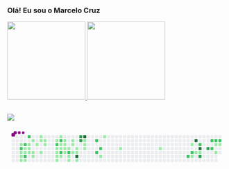 ###  Olá! Eu sou o Marcelo Cruz
<a href="https://github.com/mrcl-crz
">
  <img height="180em" src="https://github-readme-stats-eight-theta.vercel.app/api?username=mrcl-crz&show_icons=true&theme=dracula&include_all_commits=true&count_private=true"/>
  <img height="180em" src="https://github-readme-stats-eight-theta.vercel.app/api/top-langs/?username=mrcl-crz&layout=compact&langs_count=8&theme=dracula"/>
  
  ##
  
 <div>
  
  <a href="https://www.linkedin.com/in/marcelocrz/" target="_blank"><img src="https://img.shields.io/badge/-LinkedIn-%230077B5?style=for-the-badge&logo=linkedin&logoColor=white" target="_blank"></a>
  
</div>


<svg viewBox="-16 -32 880 192" width="880" height="192" xmlns="http://www.w3.org/2000/svg"><desc>Generated with https://github.com/Platane/snk</desc><style>@keyframes c0{1.16%{fill:var(--c1)}1.18%,to{fill:var(--ce)}}@keyframes c1{51.51%{fill:var(--c2)}51.53%,to{fill:var(--ce)}}@keyframes c2{2.1%{fill:var(--c1)}2.12%,to{fill:var(--ce)}}@keyframes c3{7.95%{fill:var(--c1)}7.97%,to{fill:var(--ce)}}@keyframes c4{8.19%{fill:var(--c1)}8.21%,to{fill:var(--ce)}}@keyframes c5{51.04%{fill:var(--c2)}51.06%,to{fill:var(--ce)}}@keyframes c6{7.25%{fill:var(--c1)}7.27%,to{fill:var(--ce)}}@keyframes c7{2.33%{fill:var(--c1)}2.35%,to{fill:var(--ce)}}@keyframes c8{52.21%{fill:var(--c2)}52.23%,to{fill:var(--ce)}}@keyframes c9{8.42%{fill:var(--c1)}8.44%,to{fill:var(--ce)}}@keyframes ca{53.62%{fill:var(--c2)}53.64%,to{fill:var(--ce)}}@keyframes cb{6.78%{fill:var(--c1)}6.8%,to{fill:var(--ce)}}@keyframes cc{7.02%{fill:var(--c1)}7.04%,to{fill:var(--ce)}}@keyframes cd{2.57%{fill:var(--c1)}2.59%,to{fill:var(--ce)}}@keyframes ce{5.84%{fill:var(--c1)}5.86%,to{fill:var(--ce)}}@keyframes cf{2.8%{fill:var(--c1)}2.82%,to{fill:var(--ce)}}@keyframes cg{3.03%{fill:var(--c1)}3.05%,to{fill:var(--ce)}}@keyframes ch{6.31%{fill:var(--c1)}6.33%,to{fill:var(--ce)}}@keyframes ci{5.14%{fill:var(--c1)}5.16%,to{fill:var(--ce)}}@keyframes cj{4.91%{fill:var(--c1)}4.93%,to{fill:var(--ce)}}@keyframes ck{3.74%{fill:var(--c1)}3.76%,to{fill:var(--ce)}}@keyframes cl{4.67%{fill:var(--c1)}4.69%,to{fill:var(--ce)}}@keyframes cm{4.44%{fill:var(--c1)}4.46%,to{fill:var(--ce)}}@keyframes cn{41.44%{fill:var(--c1)}41.46%,to{fill:var(--ce)}}@keyframes co{42.61%{fill:var(--c2)}42.63%,to{fill:var(--ce)}}@keyframes cp{40.04%{fill:var(--c1)}40.06%,to{fill:var(--ce)}}@keyframes cq{40.27%{fill:var(--c1)}40.29%,to{fill:var(--ce)}}@keyframes cr{10.53%{fill:var(--c1)}10.55%,to{fill:var(--ce)}}@keyframes cs{10.29%{fill:var(--c1)}10.31%,to{fill:var(--ce)}}@keyframes ct{41.91%{fill:var(--c1)}41.93%,to{fill:var(--ce)}}@keyframes cu{42.14%{fill:var(--c2)}42.16%,to{fill:var(--ce)}}@keyframes cv{14.74%{fill:var(--c1)}14.76%,to{fill:var(--ce)}}@keyframes cw{14.98%{fill:var(--c1)}15%,to{fill:var(--ce)}}@keyframes cx{43.32%{fill:var(--c2)}43.34%,to{fill:var(--ce)}}@keyframes cy{10.76%{fill:var(--c1)}10.78%,to{fill:var(--ce)}}@keyframes cz{14.28%{fill:var(--c1)}14.3%,to{fill:var(--ce)}}@keyframes c10{14.51%{fill:var(--c1)}14.53%,to{fill:var(--ce)}}@keyframes c11{15.21%{fill:var(--c1)}15.23%,to{fill:var(--ce)}}@keyframes c12{39.33%{fill:var(--c1)}39.35%,to{fill:var(--ce)}}@keyframes c13{15.45%{fill:var(--c1)}15.47%,to{fill:var(--ce)}}@keyframes c14{43.78%{fill:var(--c2)}43.8%,to{fill:var(--ce)}}@keyframes c15{11.23%{fill:var(--c1)}11.25%,to{fill:var(--ce)}}@keyframes c16{11.47%{fill:var(--c1)}11.49%,to{fill:var(--ce)}}@keyframes c17{13.81%{fill:var(--c1)}13.83%,to{fill:var(--ce)}}@keyframes c18{13.57%{fill:var(--c1)}13.59%,to{fill:var(--ce)}}@keyframes c19{15.92%{fill:var(--c1)}15.94%,to{fill:var(--ce)}}@keyframes c1a{13.1%{fill:var(--c1)}13.12%,to{fill:var(--ce)}}@keyframes c1b{12.87%{fill:var(--c1)}12.89%,to{fill:var(--ce)}}@keyframes c1c{80.08%{fill:var(--c4)}80.1%,to{fill:var(--ce)}}@keyframes c1d{11.93%{fill:var(--c1)}11.95%,to{fill:var(--ce)}}@keyframes c1e{78.21%{fill:var(--c3)}78.23%,to{fill:var(--ce)}}@keyframes c1f{77.98%{fill:var(--c3)}78%,to{fill:var(--ce)}}@keyframes c1g{78.44%{fill:var(--c4)}78.46%,to{fill:var(--ce)}}@keyframes c1h{17.32%{fill:var(--c1)}17.34%,to{fill:var(--ce)}}@keyframes c1i{17.09%{fill:var(--c1)}17.11%,to{fill:var(--ce)}}@keyframes c1j{16.85%{fill:var(--c1)}16.87%,to{fill:var(--ce)}}@keyframes c1k{46.59%{fill:var(--c2)}46.61%,to{fill:var(--ce)}}@keyframes c1l{45.42%{fill:var(--c2)}45.44%,to{fill:var(--ce)}}@keyframes c1m{45.89%{fill:var(--c2)}45.91%,to{fill:var(--ce)}}@keyframes c1n{20.13%{fill:var(--c1)}20.15%,to{fill:var(--ce)}}@keyframes c1o{18.73%{fill:var(--c1)}18.75%,to{fill:var(--ce)}}@keyframes c1p{21.77%{fill:var(--c1)}21.79%,to{fill:var(--ce)}}@keyframes c1q{24.11%{fill:var(--c1)}24.13%,to{fill:var(--ce)}}@keyframes c1r{68.37%{fill:var(--c2)}68.39%,to{fill:var(--ce)}}@keyframes c1s{26.22%{fill:var(--c1)}26.24%,to{fill:var(--ce)}}@keyframes c1t{67.91%{fill:var(--c2)}67.93%,to{fill:var(--ce)}}@keyframes c1u{31.14%{fill:var(--c1)}31.16%,to{fill:var(--ce)}}@keyframes c1v{88.51%{fill:var(--c4)}88.53%,to{fill:var(--ce)}}@keyframes c1w{26.92%{fill:var(--c1)}26.94%,to{fill:var(--ce)}}@keyframes c1x{64.16%{fill:var(--c2)}64.18%,to{fill:var(--ce)}}@keyframes c1y{87.81%{fill:var(--c4)}87.83%,to{fill:var(--ce)}}@keyframes c1z{27.16%{fill:var(--c1)}27.18%,to{fill:var(--ce)}}@keyframes c20{69.08%{fill:var(--c3)}69.1%,to{fill:var(--ce)}}@keyframes c21{70.01%{fill:var(--c3)}70.03%,to{fill:var(--ce)}}@keyframes c22{65.1%{fill:var(--c2)}65.12%,to{fill:var(--ce)}}@keyframes c23{66.5%{fill:var(--c2)}66.52%,to{fill:var(--ce)}}@keyframes c24{65.33%{fill:var(--c2)}65.35%,to{fill:var(--ce)}}@keyframes c25{28.56%{fill:var(--c1)}28.58%,to{fill:var(--ce)}}@keyframes c26{28.09%{fill:var(--c1)}28.11%,to{fill:var(--ce)}}@keyframes c27{65.56%{fill:var(--c2)}65.58%,to{fill:var(--ce)}}@keyframes c28{28.8%{fill:var(--c1)}28.82%,to{fill:var(--ce)}}@keyframes u0{1.16%{transform:scale(0,1)}1.18%,2.1%{transform:scale(.02,1)}2.12%,2.33%{transform:scale(.04,1)}2.35%,2.57%{transform:scale(.05,1)}2.59%,2.8%{transform:scale(.07,1)}2.82%,3.03%{transform:scale(.09,1)}3.05%,3.74%{transform:scale(.11,1)}3.76%,4.44%{transform:scale(.13,1)}4.46%,4.67%{transform:scale(.15,1)}4.69%,4.91%{transform:scale(.16,1)}4.93%,5.14%{transform:scale(.18,1)}5.16%,5.84%{transform:scale(.2,1)}5.86%,6.31%{transform:scale(.22,1)}6.33%,6.78%{transform:scale(.24,1)}6.8%,7.02%{transform:scale(.25,1)}7.04%,7.25%{transform:scale(.27,1)}7.27%,7.95%{transform:scale(.29,1)}7.97%,8.19%{transform:scale(.31,1)}8.21%,8.42%{transform:scale(.33,1)}10.29%,8.44%{transform:scale(.35,1)}10.31%,10.53%{transform:scale(.36,1)}10.55%,10.76%{transform:scale(.38,1)}10.78%,11.23%{transform:scale(.4,1)}11.25%,11.47%{transform:scale(.42,1)}11.49%,11.93%{transform:scale(.44,1)}11.95%,12.87%{transform:scale(.45,1)}12.89%,13.1%{transform:scale(.47,1)}13.12%,13.57%{transform:scale(.49,1)}13.59%,13.81%{transform:scale(.51,1)}13.83%,14.28%{transform:scale(.53,1)}14.3%,14.51%{transform:scale(.55,1)}14.53%,14.74%{transform:scale(.56,1)}14.76%,14.98%{transform:scale(.58,1)}15%,15.21%{transform:scale(.6,1)}15.23%,15.45%{transform:scale(.62,1)}15.47%,15.92%{transform:scale(.64,1)}15.94%,16.85%{transform:scale(.65,1)}16.87%,17.09%{transform:scale(.67,1)}17.11%,17.32%{transform:scale(.69,1)}17.34%,18.73%{transform:scale(.71,1)}18.75%,20.13%{transform:scale(.73,1)}20.15%,21.77%{transform:scale(.75,1)}21.79%,24.11%{transform:scale(.76,1)}24.13%,26.22%{transform:scale(.78,1)}26.24%,26.92%{transform:scale(.8,1)}26.94%,27.16%{transform:scale(.82,1)}27.18%,28.09%{transform:scale(.84,1)}28.11%,28.56%{transform:scale(.85,1)}28.58%,28.8%{transform:scale(.87,1)}28.82%,31.14%{transform:scale(.89,1)}31.16%,39.33%{transform:scale(.91,1)}39.35%,40.04%{transform:scale(.93,1)}40.06%,40.27%{transform:scale(.95,1)}40.29%,41.44%{transform:scale(.96,1)}41.46%,41.91%{transform:scale(.98,1)}41.93%,to{transform:scale(1,1)}}@keyframes u1{42.14%{transform:scale(0,1)}42.16%,42.61%{transform:scale(.06,1)}42.63%,43.32%{transform:scale(.11,1)}43.34%,43.78%{transform:scale(.17,1)}43.8%,45.42%{transform:scale(.22,1)}45.44%,45.89%{transform:scale(.28,1)}45.91%,46.59%{transform:scale(.33,1)}46.61%,51.04%{transform:scale(.39,1)}51.06%,51.51%{transform:scale(.44,1)}51.53%,52.21%{transform:scale(.5,1)}52.23%,53.62%{transform:scale(.56,1)}53.64%,64.16%{transform:scale(.61,1)}64.18%,65.1%{transform:scale(.67,1)}65.12%,65.33%{transform:scale(.72,1)}65.35%,65.56%{transform:scale(.78,1)}65.58%,66.5%{transform:scale(.83,1)}66.52%,67.91%{transform:scale(.89,1)}67.93%,68.37%{transform:scale(.94,1)}68.39%,to{transform:scale(1,1)}}@keyframes u2{69.08%{transform:scale(0,1)}69.1%,70.01%{transform:scale(.25,1)}70.03%,77.98%{transform:scale(.5,1)}78%,78.21%{transform:scale(.75,1)}78.23%,to{transform:scale(1,1)}}@keyframes u3{78.44%{transform:scale(0,1)}78.46%,80.08%{transform:scale(.25,1)}80.1%,87.81%{transform:scale(.5,1)}87.83%,88.51%{transform:scale(.75,1)}88.53%,to{transform:scale(1,1)}}@keyframes s0{0%,99.77%{transform:translate(0,-16px)}.23%{transform:translate(0,0)}.7%{transform:translate(32px,0)}1.17%,51.29%{transform:translate(32px,32px)}1.41%{transform:translate(16px,32px)}1.87%{transform:translate(16px,64px)}2.81%{transform:translate(80px,64px)}3.04%{transform:translate(80px,80px)}3.51%{transform:translate(112px,80px)}3.75%{transform:translate(112px,64px)}3.98%{transform:translate(128px,64px)}4.68%{transform:translate(128px,16px)}4.92%{transform:translate(112px,16px)}5.15%{transform:translate(112px,0)}5.62%,98.36%{transform:translate(80px,0)}5.85%,98.13%{transform:translate(80px,16px)}6.09%{transform:translate(96px,16px)}6.32%{transform:translate(96px,32px)}6.79%{transform:translate(64px,32px)}7.03%{transform:translate(64px,48px)}51.76%,7.26%{transform:translate(48px,48px)}7.49%{transform:translate(48px,64px)}7.73%{transform:translate(32px,64px)}8.2%{transform:translate(32px,96px)}10.3%{transform:translate(176px,96px)}10.54%{transform:translate(176px,80px)}11.24%{transform:translate(224px,80px)}11.48%{transform:translate(224px,96px)}12.18%{transform:translate(272px,96px)}12.65%{transform:translate(272px,64px)}12.88%{transform:translate(256px,64px)}13.11%{transform:translate(256px,48px)}13.35%,15.69%{transform:translate(240px,48px)}13.82%{transform:translate(240px,16px)}14.29%{transform:translate(208px,16px)}14.52%{transform:translate(208px,32px)}14.75%,42.86%{transform:translate(192px,32px)}14.99%{transform:translate(192px,48px)}15.93%{transform:translate(240px,64px)}16.63%{transform:translate(288px,64px)}17.33%,47.31%,78.69%{transform:translate(288px,16px)}17.8%{transform:translate(320px,16px)}18.03%{transform:translate(320px,0)}18.74%{transform:translate(368px,0)}19.67%{transform:translate(368px,64px)}19.91%,45.67%{transform:translate(352px,64px)}20.14%{transform:translate(352px,80px)}21.31%{transform:translate(432px,80px)}21.78%{transform:translate(432px,48px)}26%{transform:translate(720px,48px)}26.23%,71.19%{transform:translate(720px,32px)}26.46%{transform:translate(736px,32px)}26.93%,30.68%{transform:translate(736px,64px)}28.1%,29.51%{transform:translate(816px,64px)}28.57%{transform:translate(816px,32px)}28.81%,65.81%{transform:translate(832px,32px)}29.04%{transform:translate(832px,48px)}29.27%{transform:translate(816px,48px)}30.91%{transform:translate(736px,80px)}31.15%{transform:translate(720px,80px)}31.38%{transform:translate(720px,96px)}38.41%{transform:translate(240px,96px)}38.64%{transform:translate(240px,80px)}39.11%{transform:translate(208px,80px)}39.58%{transform:translate(208px,48px)}40.05%{transform:translate(176px,48px)}40.28%{transform:translate(176px,64px)}40.52%{transform:translate(160px,64px)}41.22%{transform:translate(160px,16px)}41.45%,42.39%{transform:translate(176px,16px)}41.69%{transform:translate(176px,0)}41.92%{transform:translate(192px,0)}42.15%{transform:translate(192px,16px)}42.62%{transform:translate(176px,32px)}43.33%{transform:translate(192px,64px)}46.37%{transform:translate(352px,16px)}47.54%{transform:translate(288px,32px)}51.52%{transform:translate(32px,48px)}52.22%{transform:translate(48px,80px)}52.46%{transform:translate(64px,80px)}53.63%{transform:translate(64px,0)}56.44%{transform:translate(256px,0)}56.91%{transform:translate(256px,32px)}64.87%,66.28%{transform:translate(800px,32px)}65.11%{transform:translate(800px,16px)}65.57%{transform:translate(832px,16px)}66.74%{transform:translate(800px,64px)}68.15%{transform:translate(704px,64px)}68.38%{transform:translate(704px,80px)}69.56%{transform:translate(784px,80px)}70.26%{transform:translate(784px,32px)}71.43%{transform:translate(720px,16px)}77.99%{transform:translate(272px,16px)}78.22%{transform:translate(272px,0)}78.45%{transform:translate(288px,0)}79.16%{transform:translate(256px,16px)}80.09%{transform:translate(256px,80px)}87.35%{transform:translate(752px,80px)}88.29%{transform:translate(752px,16px)}98.83%{transform:translate(48px,0)}99.06%{transform:translate(48px,-16px)}}@keyframes s1{0%,99.77%{transform:translate(16px,-16px)}.23%{transform:translate(0,-16px)}.47%{transform:translate(0,0)}.94%{transform:translate(32px,0)}1.41%,51.52%{transform:translate(32px,32px)}1.64%{transform:translate(16px,32px)}2.11%{transform:translate(16px,64px)}3.04%{transform:translate(80px,64px)}3.28%{transform:translate(80px,80px)}3.75%{transform:translate(112px,80px)}3.98%{transform:translate(112px,64px)}4.22%{transform:translate(128px,64px)}4.92%{transform:translate(128px,16px)}5.15%{transform:translate(112px,16px)}5.39%{transform:translate(112px,0)}5.85%,98.59%{transform:translate(80px,0)}6.09%,98.36%{transform:translate(80px,16px)}6.32%{transform:translate(96px,16px)}6.56%{transform:translate(96px,32px)}7.03%{transform:translate(64px,32px)}7.26%{transform:translate(64px,48px)}51.99%,7.49%{transform:translate(48px,48px)}7.73%{transform:translate(48px,64px)}7.96%{transform:translate(32px,64px)}8.43%{transform:translate(32px,96px)}10.54%{transform:translate(176px,96px)}10.77%{transform:translate(176px,80px)}11.48%{transform:translate(224px,80px)}11.71%{transform:translate(224px,96px)}12.41%{transform:translate(272px,96px)}12.88%{transform:translate(272px,64px)}13.11%{transform:translate(256px,64px)}13.35%{transform:translate(256px,48px)}13.58%,15.93%{transform:translate(240px,48px)}14.05%{transform:translate(240px,16px)}14.52%{transform:translate(208px,16px)}14.75%{transform:translate(208px,32px)}14.99%,43.09%{transform:translate(192px,32px)}15.22%{transform:translate(192px,48px)}16.16%{transform:translate(240px,64px)}16.86%{transform:translate(288px,64px)}17.56%,47.54%,78.92%{transform:translate(288px,16px)}18.03%{transform:translate(320px,16px)}18.27%{transform:translate(320px,0)}18.97%{transform:translate(368px,0)}19.91%{transform:translate(368px,64px)}20.14%,45.9%{transform:translate(352px,64px)}20.37%{transform:translate(352px,80px)}21.55%{transform:translate(432px,80px)}22.01%{transform:translate(432px,48px)}26.23%{transform:translate(720px,48px)}26.46%,71.43%{transform:translate(720px,32px)}26.7%{transform:translate(736px,32px)}27.17%,30.91%{transform:translate(736px,64px)}28.34%,29.74%{transform:translate(816px,64px)}28.81%{transform:translate(816px,32px)}29.04%,66.04%{transform:translate(832px,32px)}29.27%{transform:translate(832px,48px)}29.51%{transform:translate(816px,48px)}31.15%{transform:translate(736px,80px)}31.38%{transform:translate(720px,80px)}31.62%{transform:translate(720px,96px)}38.64%{transform:translate(240px,96px)}38.88%{transform:translate(240px,80px)}39.34%{transform:translate(208px,80px)}39.81%{transform:translate(208px,48px)}40.28%{transform:translate(176px,48px)}40.52%{transform:translate(176px,64px)}40.75%{transform:translate(160px,64px)}41.45%{transform:translate(160px,16px)}41.69%,42.62%{transform:translate(176px,16px)}41.92%{transform:translate(176px,0)}42.15%{transform:translate(192px,0)}42.39%{transform:translate(192px,16px)}42.86%{transform:translate(176px,32px)}43.56%{transform:translate(192px,64px)}46.6%{transform:translate(352px,16px)}47.78%{transform:translate(288px,32px)}51.76%{transform:translate(32px,48px)}52.46%{transform:translate(48px,80px)}52.69%{transform:translate(64px,80px)}53.86%{transform:translate(64px,0)}56.67%{transform:translate(256px,0)}57.14%{transform:translate(256px,32px)}65.11%,66.51%{transform:translate(800px,32px)}65.34%{transform:translate(800px,16px)}65.81%{transform:translate(832px,16px)}66.98%{transform:translate(800px,64px)}68.38%{transform:translate(704px,64px)}68.62%{transform:translate(704px,80px)}69.79%{transform:translate(784px,80px)}70.49%{transform:translate(784px,32px)}71.66%{transform:translate(720px,16px)}78.22%{transform:translate(272px,16px)}78.45%{transform:translate(272px,0)}78.69%{transform:translate(288px,0)}79.39%{transform:translate(256px,16px)}80.33%{transform:translate(256px,80px)}87.59%{transform:translate(752px,80px)}88.52%{transform:translate(752px,16px)}99.06%{transform:translate(48px,0)}99.3%{transform:translate(48px,-16px)}}@keyframes s2{0%,99.77%{transform:translate(32px,-16px)}.47%{transform:translate(0,-16px)}.7%{transform:translate(0,0)}1.17%{transform:translate(32px,0)}1.64%,51.76%{transform:translate(32px,32px)}1.87%{transform:translate(16px,32px)}2.34%{transform:translate(16px,64px)}3.28%{transform:translate(80px,64px)}3.51%{transform:translate(80px,80px)}3.98%{transform:translate(112px,80px)}4.22%{transform:translate(112px,64px)}4.45%{transform:translate(128px,64px)}5.15%{transform:translate(128px,16px)}5.39%{transform:translate(112px,16px)}5.62%{transform:translate(112px,0)}6.09%,98.83%{transform:translate(80px,0)}6.32%,98.59%{transform:translate(80px,16px)}6.56%{transform:translate(96px,16px)}6.79%{transform:translate(96px,32px)}7.26%{transform:translate(64px,32px)}7.49%{transform:translate(64px,48px)}52.22%,7.73%{transform:translate(48px,48px)}7.96%{transform:translate(48px,64px)}8.2%{transform:translate(32px,64px)}8.67%{transform:translate(32px,96px)}10.77%{transform:translate(176px,96px)}11.01%{transform:translate(176px,80px)}11.71%{transform:translate(224px,80px)}11.94%{transform:translate(224px,96px)}12.65%{transform:translate(272px,96px)}13.11%{transform:translate(272px,64px)}13.35%{transform:translate(256px,64px)}13.58%{transform:translate(256px,48px)}13.82%,16.16%{transform:translate(240px,48px)}14.29%{transform:translate(240px,16px)}14.75%{transform:translate(208px,16px)}14.99%{transform:translate(208px,32px)}15.22%,43.33%{transform:translate(192px,32px)}15.46%{transform:translate(192px,48px)}16.39%{transform:translate(240px,64px)}17.1%{transform:translate(288px,64px)}17.8%,47.78%,79.16%{transform:translate(288px,16px)}18.27%{transform:translate(320px,16px)}18.5%{transform:translate(320px,0)}19.2%{transform:translate(368px,0)}20.14%{transform:translate(368px,64px)}20.37%,46.14%{transform:translate(352px,64px)}20.61%{transform:translate(352px,80px)}21.78%{transform:translate(432px,80px)}22.25%{transform:translate(432px,48px)}26.46%{transform:translate(720px,48px)}26.7%,71.66%{transform:translate(720px,32px)}26.93%{transform:translate(736px,32px)}27.4%,31.15%{transform:translate(736px,64px)}28.57%,29.98%{transform:translate(816px,64px)}29.04%{transform:translate(816px,32px)}29.27%,66.28%{transform:translate(832px,32px)}29.51%{transform:translate(832px,48px)}29.74%{transform:translate(816px,48px)}31.38%{transform:translate(736px,80px)}31.62%{transform:translate(720px,80px)}31.85%{transform:translate(720px,96px)}38.88%{transform:translate(240px,96px)}39.11%{transform:translate(240px,80px)}39.58%{transform:translate(208px,80px)}40.05%{transform:translate(208px,48px)}40.52%{transform:translate(176px,48px)}40.75%{transform:translate(176px,64px)}40.98%{transform:translate(160px,64px)}41.69%{transform:translate(160px,16px)}41.92%,42.86%{transform:translate(176px,16px)}42.15%{transform:translate(176px,0)}42.39%{transform:translate(192px,0)}42.62%{transform:translate(192px,16px)}43.09%{transform:translate(176px,32px)}43.79%{transform:translate(192px,64px)}46.84%{transform:translate(352px,16px)}48.01%{transform:translate(288px,32px)}51.99%{transform:translate(32px,48px)}52.69%{transform:translate(48px,80px)}52.93%{transform:translate(64px,80px)}54.1%{transform:translate(64px,0)}56.91%{transform:translate(256px,0)}57.38%{transform:translate(256px,32px)}65.34%,66.74%{transform:translate(800px,32px)}65.57%{transform:translate(800px,16px)}66.04%{transform:translate(832px,16px)}67.21%{transform:translate(800px,64px)}68.62%{transform:translate(704px,64px)}68.85%{transform:translate(704px,80px)}70.02%{transform:translate(784px,80px)}70.73%{transform:translate(784px,32px)}71.9%{transform:translate(720px,16px)}78.45%{transform:translate(272px,16px)}78.69%{transform:translate(272px,0)}78.92%{transform:translate(288px,0)}79.63%{transform:translate(256px,16px)}80.56%{transform:translate(256px,80px)}87.82%{transform:translate(752px,80px)}88.76%{transform:translate(752px,16px)}99.3%{transform:translate(48px,0)}99.53%{transform:translate(48px,-16px)}}@keyframes s3{0%,99.77%{transform:translate(48px,-16px)}.7%{transform:translate(0,-16px)}.94%{transform:translate(0,0)}1.41%{transform:translate(32px,0)}1.87%,51.99%{transform:translate(32px,32px)}2.11%{transform:translate(16px,32px)}2.58%{transform:translate(16px,64px)}3.51%{transform:translate(80px,64px)}3.75%{transform:translate(80px,80px)}4.22%{transform:translate(112px,80px)}4.45%{transform:translate(112px,64px)}4.68%{transform:translate(128px,64px)}5.39%{transform:translate(128px,16px)}5.62%{transform:translate(112px,16px)}5.85%{transform:translate(112px,0)}6.32%,99.06%{transform:translate(80px,0)}6.56%,98.83%{transform:translate(80px,16px)}6.79%{transform:translate(96px,16px)}7.03%{transform:translate(96px,32px)}7.49%{transform:translate(64px,32px)}7.73%{transform:translate(64px,48px)}52.46%,7.96%{transform:translate(48px,48px)}8.2%{transform:translate(48px,64px)}8.43%{transform:translate(32px,64px)}8.9%{transform:translate(32px,96px)}11.01%{transform:translate(176px,96px)}11.24%{transform:translate(176px,80px)}11.94%{transform:translate(224px,80px)}12.18%{transform:translate(224px,96px)}12.88%{transform:translate(272px,96px)}13.35%{transform:translate(272px,64px)}13.58%{transform:translate(256px,64px)}13.82%{transform:translate(256px,48px)}14.05%,16.39%{transform:translate(240px,48px)}14.52%{transform:translate(240px,16px)}14.99%{transform:translate(208px,16px)}15.22%{transform:translate(208px,32px)}15.46%,43.56%{transform:translate(192px,32px)}15.69%{transform:translate(192px,48px)}16.63%{transform:translate(240px,64px)}17.33%{transform:translate(288px,64px)}18.03%,48.01%,79.39%{transform:translate(288px,16px)}18.5%{transform:translate(320px,16px)}18.74%{transform:translate(320px,0)}19.44%{transform:translate(368px,0)}20.37%{transform:translate(368px,64px)}20.61%,46.37%{transform:translate(352px,64px)}20.84%{transform:translate(352px,80px)}22.01%{transform:translate(432px,80px)}22.48%{transform:translate(432px,48px)}26.7%{transform:translate(720px,48px)}26.93%,71.9%{transform:translate(720px,32px)}27.17%{transform:translate(736px,32px)}27.63%,31.38%{transform:translate(736px,64px)}28.81%,30.21%{transform:translate(816px,64px)}29.27%{transform:translate(816px,32px)}29.51%,66.51%{transform:translate(832px,32px)}29.74%{transform:translate(832px,48px)}29.98%{transform:translate(816px,48px)}31.62%{transform:translate(736px,80px)}31.85%{transform:translate(720px,80px)}32.08%{transform:translate(720px,96px)}39.11%{transform:translate(240px,96px)}39.34%{transform:translate(240px,80px)}39.81%{transform:translate(208px,80px)}40.28%{transform:translate(208px,48px)}40.75%{transform:translate(176px,48px)}40.98%{transform:translate(176px,64px)}41.22%{transform:translate(160px,64px)}41.92%{transform:translate(160px,16px)}42.15%,43.09%{transform:translate(176px,16px)}42.39%{transform:translate(176px,0)}42.62%{transform:translate(192px,0)}42.86%{transform:translate(192px,16px)}43.33%{transform:translate(176px,32px)}44.03%{transform:translate(192px,64px)}47.07%{transform:translate(352px,16px)}48.24%{transform:translate(288px,32px)}52.22%{transform:translate(32px,48px)}52.93%{transform:translate(48px,80px)}53.16%{transform:translate(64px,80px)}54.33%{transform:translate(64px,0)}57.14%{transform:translate(256px,0)}57.61%{transform:translate(256px,32px)}65.57%,66.98%{transform:translate(800px,32px)}65.81%{transform:translate(800px,16px)}66.28%{transform:translate(832px,16px)}67.45%{transform:translate(800px,64px)}68.85%{transform:translate(704px,64px)}69.09%{transform:translate(704px,80px)}70.26%{transform:translate(784px,80px)}70.96%{transform:translate(784px,32px)}72.13%{transform:translate(720px,16px)}78.69%{transform:translate(272px,16px)}78.92%{transform:translate(272px,0)}79.16%{transform:translate(288px,0)}79.86%{transform:translate(256px,16px)}80.8%{transform:translate(256px,80px)}88.06%{transform:translate(752px,80px)}88.99%{transform:translate(752px,16px)}99.53%{transform:translate(48px,0)}}:root{--cb:#1b1f230a;--cs:purple;--ce:#ebedf0;--c0:#ebedf0;--c1:#9be9a8;--c2:#40c463;--c3:#30a14e;--c4:#216e39}@media (prefers-color-scheme:dark){:root{--cb:#1b1f230a;--cs:purple;--ce:#161b22;--c1:#01311f;--c2:#034525;--c3:#0f6d31;--c4:#00c647}}.c{shape-rendering:geometricPrecision;fill:var(--ce);stroke-width:1px;stroke:var(--cb);animation:none 42700ms linear infinite}.c.c0{fill:var(--c1);animation-name:c0}.c.c1{fill:var(--c2);animation-name:c1}.c.c2,.c.c3,.c.c4{fill:var(--c1);animation-name:c2}.c.c3,.c.c4{animation-name:c3}.c.c4{animation-name:c4}.c.c5{fill:var(--c2);animation-name:c5}.c.c6,.c.c7{fill:var(--c1);animation-name:c6}.c.c7{animation-name:c7}.c.c8{fill:var(--c2);animation-name:c8}.c.c9{fill:var(--c1);animation-name:c9}.c.ca{fill:var(--c2);animation-name:ca}.c.cb{fill:var(--c1);animation-name:cb}.c.cc,.c.cd,.c.ce{fill:var(--c1);animation-name:cc}.c.cd,.c.ce{animation-name:cd}.c.ce{animation-name:ce}.c.cf,.c.cg,.c.ch{fill:var(--c1);animation-name:cf}.c.cg,.c.ch{animation-name:cg}.c.ch{animation-name:ch}.c.ci,.c.cj,.c.ck{fill:var(--c1);animation-name:ci}.c.cj,.c.ck{animation-name:cj}.c.ck{animation-name:ck}.c.cl,.c.cm,.c.cn{fill:var(--c1);animation-name:cl}.c.cm,.c.cn{animation-name:cm}.c.cn{animation-name:cn}.c.co{fill:var(--c2);animation-name:co}.c.cp,.c.cq{fill:var(--c1);animation-name:cp}.c.cq{animation-name:cq}.c.cr,.c.cs,.c.ct{fill:var(--c1);animation-name:cr}.c.cs,.c.ct{animation-name:cs}.c.ct{animation-name:ct}.c.cu{fill:var(--c2);animation-name:cu}.c.cv,.c.cw{fill:var(--c1);animation-name:cv}.c.cw{animation-name:cw}.c.cx{fill:var(--c2);animation-name:cx}.c.c10,.c.cy,.c.cz{fill:var(--c1);animation-name:cy}.c.c10,.c.cz{animation-name:cz}.c.c10{animation-name:c10}.c.c11,.c.c12,.c.c13{fill:var(--c1);animation-name:c11}.c.c12,.c.c13{animation-name:c12}.c.c13{animation-name:c13}.c.c14{fill:var(--c2);animation-name:c14}.c.c15{fill:var(--c1);animation-name:c15}.c.c16,.c.c17,.c.c18{fill:var(--c1);animation-name:c16}.c.c17,.c.c18{animation-name:c17}.c.c18{animation-name:c18}.c.c19,.c.c1a,.c.c1b{fill:var(--c1);animation-name:c19}.c.c1a,.c.c1b{animation-name:c1a}.c.c1b{animation-name:c1b}.c.c1c{fill:var(--c4);animation-name:c1c}.c.c1d{fill:var(--c1);animation-name:c1d}.c.c1e,.c.c1f{fill:var(--c3);animation-name:c1e}.c.c1f{animation-name:c1f}.c.c1g{fill:var(--c4);animation-name:c1g}.c.c1h,.c.c1i,.c.c1j{fill:var(--c1);animation-name:c1h}.c.c1i,.c.c1j{animation-name:c1i}.c.c1j{animation-name:c1j}.c.c1k,.c.c1l,.c.c1m{fill:var(--c2);animation-name:c1k}.c.c1l,.c.c1m{animation-name:c1l}.c.c1m{animation-name:c1m}.c.c1n{fill:var(--c1);animation-name:c1n}.c.c1o,.c.c1p,.c.c1q{fill:var(--c1);animation-name:c1o}.c.c1p,.c.c1q{animation-name:c1p}.c.c1q{animation-name:c1q}.c.c1r{fill:var(--c2);animation-name:c1r}.c.c1s{fill:var(--c1);animation-name:c1s}.c.c1t{fill:var(--c2);animation-name:c1t}.c.c1u{fill:var(--c1);animation-name:c1u}.c.c1v{fill:var(--c4);animation-name:c1v}.c.c1w{fill:var(--c1);animation-name:c1w}.c.c1x{fill:var(--c2);animation-name:c1x}.c.c1y{fill:var(--c4);animation-name:c1y}.c.c1z{fill:var(--c1);animation-name:c1z}.c.c20,.c.c21{fill:var(--c3);animation-name:c20}.c.c21{animation-name:c21}.c.c22,.c.c23,.c.c24{fill:var(--c2);animation-name:c22}.c.c23,.c.c24{animation-name:c23}.c.c24{animation-name:c24}.c.c25,.c.c26{fill:var(--c1);animation-name:c25}.c.c26{animation-name:c26}.c.c27{fill:var(--c2);animation-name:c27}.c.c28{fill:var(--c1);animation-name:c28}.s,.u{animation:none linear 42700ms infinite}.u,.u.u0{transform-origin:0 0}.u{transform:scale(0,1)}.u.u0{fill:var(--c1);animation-name:u0}.u.u1{fill:var(--c2);animation-name:u1;transform-origin:575.8px 0}.u.u2{fill:var(--c3);animation-name:u2;transform-origin:764.2px 0}.u.u3{fill:var(--c4);animation-name:u3;transform-origin:806.1px 0}.s{shape-rendering:geometricPrecision;fill:var(--cs)}.s.s0{transform:translate(0,-16px);animation-name:s0}.s.s1{transform:translate(16px,-16px);animation-name:s1}.s.s2{transform:translate(32px,-16px);animation-name:s2}.s.s3{transform:translate(48px,-16px);animation-name:s3}</style><rect class="c" x="2" y="2" rx="2" ry="2" width="12" height="12"/><rect class="c" x="2" y="18" rx="2" ry="2" width="12" height="12"/><rect class="c" x="2" y="34" rx="2" ry="2" width="12" height="12"/><rect class="c" x="2" y="50" rx="2" ry="2" width="12" height="12"/><rect class="c" x="2" y="66" rx="2" ry="2" width="12" height="12"/><rect class="c" x="2" y="82" rx="2" ry="2" width="12" height="12"/><rect class="c" x="2" y="98" rx="2" ry="2" width="12" height="12"/><rect class="c" x="18" y="2" rx="2" ry="2" width="12" height="12"/><rect class="c" x="18" y="18" rx="2" ry="2" width="12" height="12"/><rect class="c" x="18" y="34" rx="2" ry="2" width="12" height="12"/><rect class="c" x="18" y="50" rx="2" ry="2" width="12" height="12"/><rect class="c" x="18" y="66" rx="2" ry="2" width="12" height="12"/><rect class="c" x="18" y="82" rx="2" ry="2" width="12" height="12"/><rect class="c" x="18" y="98" rx="2" ry="2" width="12" height="12"/><rect class="c" x="34" y="2" rx="2" ry="2" width="12" height="12"/><rect class="c" x="34" y="18" rx="2" ry="2" width="12" height="12"/><rect class="c c0" x="34" y="34" rx="2" ry="2" width="12" height="12"/><rect class="c c1" x="34" y="50" rx="2" ry="2" width="12" height="12"/><rect class="c c2" x="34" y="66" rx="2" ry="2" width="12" height="12"/><rect class="c c3" x="34" y="82" rx="2" ry="2" width="12" height="12"/><rect class="c c4" x="34" y="98" rx="2" ry="2" width="12" height="12"/><rect class="c" x="50" y="2" rx="2" ry="2" width="12" height="12"/><rect class="c" x="50" y="18" rx="2" ry="2" width="12" height="12"/><rect class="c c5" x="50" y="34" rx="2" ry="2" width="12" height="12"/><rect class="c c6" x="50" y="50" rx="2" ry="2" width="12" height="12"/><rect class="c c7" x="50" y="66" rx="2" ry="2" width="12" height="12"/><rect class="c c8" x="50" y="82" rx="2" ry="2" width="12" height="12"/><rect class="c c9" x="50" y="98" rx="2" ry="2" width="12" height="12"/><rect class="c ca" x="66" y="2" rx="2" ry="2" width="12" height="12"/><rect class="c" x="66" y="18" rx="2" ry="2" width="12" height="12"/><rect class="c cb" x="66" y="34" rx="2" ry="2" width="12" height="12"/><rect class="c cc" x="66" y="50" rx="2" ry="2" width="12" height="12"/><rect class="c cd" x="66" y="66" rx="2" ry="2" width="12" height="12"/><rect class="c" x="66" y="82" rx="2" ry="2" width="12" height="12"/><rect class="c" x="66" y="98" rx="2" ry="2" width="12" height="12"/><rect class="c" x="82" y="2" rx="2" ry="2" width="12" height="12"/><rect class="c ce" x="82" y="18" rx="2" ry="2" width="12" height="12"/><rect class="c" x="82" y="34" rx="2" ry="2" width="12" height="12"/><rect class="c" x="82" y="50" rx="2" ry="2" width="12" height="12"/><rect class="c cf" x="82" y="66" rx="2" ry="2" width="12" height="12"/><rect class="c cg" x="82" y="82" rx="2" ry="2" width="12" height="12"/><rect class="c" x="82" y="98" rx="2" ry="2" width="12" height="12"/><rect class="c" x="98" y="2" rx="2" ry="2" width="12" height="12"/><rect class="c" x="98" y="18" rx="2" ry="2" width="12" height="12"/><rect class="c ch" x="98" y="34" rx="2" ry="2" width="12" height="12"/><rect class="c" x="98" y="50" rx="2" ry="2" width="12" height="12"/><rect class="c" x="98" y="66" rx="2" ry="2" width="12" height="12"/><rect class="c" x="98" y="82" rx="2" ry="2" width="12" height="12"/><rect class="c" x="98" y="98" rx="2" ry="2" width="12" height="12"/><rect class="c ci" x="114" y="2" rx="2" ry="2" width="12" height="12"/><rect class="c cj" x="114" y="18" rx="2" ry="2" width="12" height="12"/><rect class="c" x="114" y="34" rx="2" ry="2" width="12" height="12"/><rect class="c" x="114" y="50" rx="2" ry="2" width="12" height="12"/><rect class="c ck" x="114" y="66" rx="2" ry="2" width="12" height="12"/><rect class="c" x="114" y="82" rx="2" ry="2" width="12" height="12"/><rect class="c" x="114" y="98" rx="2" ry="2" width="12" height="12"/><rect class="c" x="130" y="2" rx="2" ry="2" width="12" height="12"/><rect class="c cl" x="130" y="18" rx="2" ry="2" width="12" height="12"/><rect class="c cm" x="130" y="34" rx="2" ry="2" width="12" height="12"/><rect class="c" x="130" y="50" rx="2" ry="2" width="12" height="12"/><rect class="c" x="130" y="66" rx="2" ry="2" width="12" height="12"/><rect class="c" x="130" y="82" rx="2" ry="2" width="12" height="12"/><rect class="c" x="130" y="98" rx="2" ry="2" width="12" height="12"/><rect class="c" x="146" y="2" rx="2" ry="2" width="12" height="12"/><rect class="c" x="146" y="18" rx="2" ry="2" width="12" height="12"/><rect class="c" x="146" y="34" rx="2" ry="2" width="12" height="12"/><rect class="c" x="146" y="50" rx="2" ry="2" width="12" height="12"/><rect class="c" x="146" y="66" rx="2" ry="2" width="12" height="12"/><rect class="c" x="146" y="82" rx="2" ry="2" width="12" height="12"/><rect class="c" x="146" y="98" rx="2" ry="2" width="12" height="12"/><rect class="c" x="162" y="2" rx="2" ry="2" width="12" height="12"/><rect class="c" x="162" y="18" rx="2" ry="2" width="12" height="12"/><rect class="c" x="162" y="34" rx="2" ry="2" width="12" height="12"/><rect class="c" x="162" y="50" rx="2" ry="2" width="12" height="12"/><rect class="c" x="162" y="66" rx="2" ry="2" width="12" height="12"/><rect class="c" x="162" y="82" rx="2" ry="2" width="12" height="12"/><rect class="c" x="162" y="98" rx="2" ry="2" width="12" height="12"/><rect class="c" x="178" y="2" rx="2" ry="2" width="12" height="12"/><rect class="c cn" x="178" y="18" rx="2" ry="2" width="12" height="12"/><rect class="c co" x="178" y="34" rx="2" ry="2" width="12" height="12"/><rect class="c cp" x="178" y="50" rx="2" ry="2" width="12" height="12"/><rect class="c cq" x="178" y="66" rx="2" ry="2" width="12" height="12"/><rect class="c cr" x="178" y="82" rx="2" ry="2" width="12" height="12"/><rect class="c cs" x="178" y="98" rx="2" ry="2" width="12" height="12"/><rect class="c ct" x="194" y="2" rx="2" ry="2" width="12" height="12"/><rect class="c cu" x="194" y="18" rx="2" ry="2" width="12" height="12"/><rect class="c cv" x="194" y="34" rx="2" ry="2" width="12" height="12"/><rect class="c cw" x="194" y="50" rx="2" ry="2" width="12" height="12"/><rect class="c cx" x="194" y="66" rx="2" ry="2" width="12" height="12"/><rect class="c cy" x="194" y="82" rx="2" ry="2" width="12" height="12"/><rect class="c" x="194" y="98" rx="2" ry="2" width="12" height="12"/><rect class="c" x="210" y="2" rx="2" ry="2" width="12" height="12"/><rect class="c cz" x="210" y="18" rx="2" ry="2" width="12" height="12"/><rect class="c c10" x="210" y="34" rx="2" ry="2" width="12" height="12"/><rect class="c c11" x="210" y="50" rx="2" ry="2" width="12" height="12"/><rect class="c c12" x="210" y="66" rx="2" ry="2" width="12" height="12"/><rect class="c" x="210" y="82" rx="2" ry="2" width="12" height="12"/><rect class="c" x="210" y="98" rx="2" ry="2" width="12" height="12"/><rect class="c" x="226" y="2" rx="2" ry="2" width="12" height="12"/><rect class="c" x="226" y="18" rx="2" ry="2" width="12" height="12"/><rect class="c" x="226" y="34" rx="2" ry="2" width="12" height="12"/><rect class="c c13" x="226" y="50" rx="2" ry="2" width="12" height="12"/><rect class="c c14" x="226" y="66" rx="2" ry="2" width="12" height="12"/><rect class="c c15" x="226" y="82" rx="2" ry="2" width="12" height="12"/><rect class="c c16" x="226" y="98" rx="2" ry="2" width="12" height="12"/><rect class="c" x="242" y="2" rx="2" ry="2" width="12" height="12"/><rect class="c c17" x="242" y="18" rx="2" ry="2" width="12" height="12"/><rect class="c c18" x="242" y="34" rx="2" ry="2" width="12" height="12"/><rect class="c" x="242" y="50" rx="2" ry="2" width="12" height="12"/><rect class="c c19" x="242" y="66" rx="2" ry="2" width="12" height="12"/><rect class="c" x="242" y="82" rx="2" ry="2" width="12" height="12"/><rect class="c" x="242" y="98" rx="2" ry="2" width="12" height="12"/><rect class="c" x="258" y="2" rx="2" ry="2" width="12" height="12"/><rect class="c" x="258" y="18" rx="2" ry="2" width="12" height="12"/><rect class="c" x="258" y="34" rx="2" ry="2" width="12" height="12"/><rect class="c c1a" x="258" y="50" rx="2" ry="2" width="12" height="12"/><rect class="c c1b" x="258" y="66" rx="2" ry="2" width="12" height="12"/><rect class="c c1c" x="258" y="82" rx="2" ry="2" width="12" height="12"/><rect class="c c1d" x="258" y="98" rx="2" ry="2" width="12" height="12"/><rect class="c c1e" x="274" y="2" rx="2" ry="2" width="12" height="12"/><rect class="c c1f" x="274" y="18" rx="2" ry="2" width="12" height="12"/><rect class="c" x="274" y="34" rx="2" ry="2" width="12" height="12"/><rect class="c" x="274" y="50" rx="2" ry="2" width="12" height="12"/><rect class="c" x="274" y="66" rx="2" ry="2" width="12" height="12"/><rect class="c" x="274" y="82" rx="2" ry="2" width="12" height="12"/><rect class="c" x="274" y="98" rx="2" ry="2" width="12" height="12"/><rect class="c c1g" x="290" y="2" rx="2" ry="2" width="12" height="12"/><rect class="c c1h" x="290" y="18" rx="2" ry="2" width="12" height="12"/><rect class="c c1i" x="290" y="34" rx="2" ry="2" width="12" height="12"/><rect class="c c1j" x="290" y="50" rx="2" ry="2" width="12" height="12"/><rect class="c" x="290" y="66" rx="2" ry="2" width="12" height="12"/><rect class="c" x="290" y="82" rx="2" ry="2" width="12" height="12"/><rect class="c" x="290" y="98" rx="2" ry="2" width="12" height="12"/><rect class="c" x="306" y="2" rx="2" ry="2" width="12" height="12"/><rect class="c" x="306" y="18" rx="2" ry="2" width="12" height="12"/><rect class="c" x="306" y="34" rx="2" ry="2" width="12" height="12"/><rect class="c" x="306" y="50" rx="2" ry="2" width="12" height="12"/><rect class="c" x="306" y="66" rx="2" ry="2" width="12" height="12"/><rect class="c" x="306" y="82" rx="2" ry="2" width="12" height="12"/><rect class="c" x="306" y="98" rx="2" ry="2" width="12" height="12"/><rect class="c" x="322" y="2" rx="2" ry="2" width="12" height="12"/><rect class="c" x="322" y="18" rx="2" ry="2" width="12" height="12"/><rect class="c" x="322" y="34" rx="2" ry="2" width="12" height="12"/><rect class="c" x="322" y="50" rx="2" ry="2" width="12" height="12"/><rect class="c" x="322" y="66" rx="2" ry="2" width="12" height="12"/><rect class="c" x="322" y="82" rx="2" ry="2" width="12" height="12"/><rect class="c" x="322" y="98" rx="2" ry="2" width="12" height="12"/><rect class="c" x="338" y="2" rx="2" ry="2" width="12" height="12"/><rect class="c c1k" x="338" y="18" rx="2" ry="2" width="12" height="12"/><rect class="c" x="338" y="34" rx="2" ry="2" width="12" height="12"/><rect class="c" x="338" y="50" rx="2" ry="2" width="12" height="12"/><rect class="c c1l" x="338" y="66" rx="2" ry="2" width="12" height="12"/><rect class="c" x="338" y="82" rx="2" ry="2" width="12" height="12"/><rect class="c" x="338" y="98" rx="2" ry="2" width="12" height="12"/><rect class="c" x="354" y="2" rx="2" ry="2" width="12" height="12"/><rect class="c" x="354" y="18" rx="2" ry="2" width="12" height="12"/><rect class="c" x="354" y="34" rx="2" ry="2" width="12" height="12"/><rect class="c c1m" x="354" y="50" rx="2" ry="2" width="12" height="12"/><rect class="c" x="354" y="66" rx="2" ry="2" width="12" height="12"/><rect class="c c1n" x="354" y="82" rx="2" ry="2" width="12" height="12"/><rect class="c" x="354" y="98" rx="2" ry="2" width="12" height="12"/><rect class="c c1o" x="370" y="2" rx="2" ry="2" width="12" height="12"/><rect class="c" x="370" y="18" rx="2" ry="2" width="12" height="12"/><rect class="c" x="370" y="34" rx="2" ry="2" width="12" height="12"/><rect class="c" x="370" y="50" rx="2" ry="2" width="12" height="12"/><rect class="c" x="370" y="66" rx="2" ry="2" width="12" height="12"/><rect class="c" x="370" y="82" rx="2" ry="2" width="12" height="12"/><rect class="c" x="370" y="98" rx="2" ry="2" width="12" height="12"/><rect class="c" x="386" y="2" rx="2" ry="2" width="12" height="12"/><rect class="c" x="386" y="18" rx="2" ry="2" width="12" height="12"/><rect class="c" x="386" y="34" rx="2" ry="2" width="12" height="12"/><rect class="c" x="386" y="50" rx="2" ry="2" width="12" height="12"/><rect class="c" x="386" y="66" rx="2" ry="2" width="12" height="12"/><rect class="c" x="386" y="82" rx="2" ry="2" width="12" height="12"/><rect class="c" x="386" y="98" rx="2" ry="2" width="12" height="12"/><rect class="c" x="402" y="2" rx="2" ry="2" width="12" height="12"/><rect class="c" x="402" y="18" rx="2" ry="2" width="12" height="12"/><rect class="c" x="402" y="34" rx="2" ry="2" width="12" height="12"/><rect class="c" x="402" y="50" rx="2" ry="2" width="12" height="12"/><rect class="c" x="402" y="66" rx="2" ry="2" width="12" height="12"/><rect class="c" x="402" y="82" rx="2" ry="2" width="12" height="12"/><rect class="c" x="402" y="98" rx="2" ry="2" width="12" height="12"/><rect class="c" x="418" y="2" rx="2" ry="2" width="12" height="12"/><rect class="c" x="418" y="18" rx="2" ry="2" width="12" height="12"/><rect class="c" x="418" y="34" rx="2" ry="2" width="12" height="12"/><rect class="c" x="418" y="50" rx="2" ry="2" width="12" height="12"/><rect class="c" x="418" y="66" rx="2" ry="2" width="12" height="12"/><rect class="c" x="418" y="82" rx="2" ry="2" width="12" height="12"/><rect class="c" x="418" y="98" rx="2" ry="2" width="12" height="12"/><rect class="c" x="434" y="2" rx="2" ry="2" width="12" height="12"/><rect class="c" x="434" y="18" rx="2" ry="2" width="12" height="12"/><rect class="c" x="434" y="34" rx="2" ry="2" width="12" height="12"/><rect class="c c1p" x="434" y="50" rx="2" ry="2" width="12" height="12"/><rect class="c" x="434" y="66" rx="2" ry="2" width="12" height="12"/><rect class="c" x="434" y="82" rx="2" ry="2" width="12" height="12"/><rect class="c" x="434" y="98" rx="2" ry="2" width="12" height="12"/><rect class="c" x="450" y="2" rx="2" ry="2" width="12" height="12"/><rect class="c" x="450" y="18" rx="2" ry="2" width="12" height="12"/><rect class="c" x="450" y="34" rx="2" ry="2" width="12" height="12"/><rect class="c" x="450" y="50" rx="2" ry="2" width="12" height="12"/><rect class="c" x="450" y="66" rx="2" ry="2" width="12" height="12"/><rect class="c" x="450" y="82" rx="2" ry="2" width="12" height="12"/><rect class="c" x="450" y="98" rx="2" ry="2" width="12" height="12"/><rect class="c" x="466" y="2" rx="2" ry="2" width="12" height="12"/><rect class="c" x="466" y="18" rx="2" ry="2" width="12" height="12"/><rect class="c" x="466" y="34" rx="2" ry="2" width="12" height="12"/><rect class="c" x="466" y="50" rx="2" ry="2" width="12" height="12"/><rect class="c" x="466" y="66" rx="2" ry="2" width="12" height="12"/><rect class="c" x="466" y="82" rx="2" ry="2" width="12" height="12"/><rect class="c" x="466" y="98" rx="2" ry="2" width="12" height="12"/><rect class="c" x="482" y="2" rx="2" ry="2" width="12" height="12"/><rect class="c" x="482" y="18" rx="2" ry="2" width="12" height="12"/><rect class="c" x="482" y="34" rx="2" ry="2" width="12" height="12"/><rect class="c" x="482" y="50" rx="2" ry="2" width="12" height="12"/><rect class="c" x="482" y="66" rx="2" ry="2" width="12" height="12"/><rect class="c" x="482" y="82" rx="2" ry="2" width="12" height="12"/><rect class="c" x="482" y="98" rx="2" ry="2" width="12" height="12"/><rect class="c" x="498" y="2" rx="2" ry="2" width="12" height="12"/><rect class="c" x="498" y="18" rx="2" ry="2" width="12" height="12"/><rect class="c" x="498" y="34" rx="2" ry="2" width="12" height="12"/><rect class="c" x="498" y="50" rx="2" ry="2" width="12" height="12"/><rect class="c" x="498" y="66" rx="2" ry="2" width="12" height="12"/><rect class="c" x="498" y="82" rx="2" ry="2" width="12" height="12"/><rect class="c" x="498" y="98" rx="2" ry="2" width="12" height="12"/><rect class="c" x="514" y="2" rx="2" ry="2" width="12" height="12"/><rect class="c" x="514" y="18" rx="2" ry="2" width="12" height="12"/><rect class="c" x="514" y="34" rx="2" ry="2" width="12" height="12"/><rect class="c" x="514" y="50" rx="2" ry="2" width="12" height="12"/><rect class="c" x="514" y="66" rx="2" ry="2" width="12" height="12"/><rect class="c" x="514" y="82" rx="2" ry="2" width="12" height="12"/><rect class="c" x="514" y="98" rx="2" ry="2" width="12" height="12"/><rect class="c" x="530" y="2" rx="2" ry="2" width="12" height="12"/><rect class="c" x="530" y="18" rx="2" ry="2" width="12" height="12"/><rect class="c" x="530" y="34" rx="2" ry="2" width="12" height="12"/><rect class="c" x="530" y="50" rx="2" ry="2" width="12" height="12"/><rect class="c" x="530" y="66" rx="2" ry="2" width="12" height="12"/><rect class="c" x="530" y="82" rx="2" ry="2" width="12" height="12"/><rect class="c" x="530" y="98" rx="2" ry="2" width="12" height="12"/><rect class="c" x="546" y="2" rx="2" ry="2" width="12" height="12"/><rect class="c" x="546" y="18" rx="2" ry="2" width="12" height="12"/><rect class="c" x="546" y="34" rx="2" ry="2" width="12" height="12"/><rect class="c" x="546" y="50" rx="2" ry="2" width="12" height="12"/><rect class="c" x="546" y="66" rx="2" ry="2" width="12" height="12"/><rect class="c" x="546" y="82" rx="2" ry="2" width="12" height="12"/><rect class="c" x="546" y="98" rx="2" ry="2" width="12" height="12"/><rect class="c" x="562" y="2" rx="2" ry="2" width="12" height="12"/><rect class="c" x="562" y="18" rx="2" ry="2" width="12" height="12"/><rect class="c" x="562" y="34" rx="2" ry="2" width="12" height="12"/><rect class="c" x="562" y="50" rx="2" ry="2" width="12" height="12"/><rect class="c" x="562" y="66" rx="2" ry="2" width="12" height="12"/><rect class="c" x="562" y="82" rx="2" ry="2" width="12" height="12"/><rect class="c" x="562" y="98" rx="2" ry="2" width="12" height="12"/><rect class="c" x="578" y="2" rx="2" ry="2" width="12" height="12"/><rect class="c" x="578" y="18" rx="2" ry="2" width="12" height="12"/><rect class="c" x="578" y="34" rx="2" ry="2" width="12" height="12"/><rect class="c" x="578" y="50" rx="2" ry="2" width="12" height="12"/><rect class="c" x="578" y="66" rx="2" ry="2" width="12" height="12"/><rect class="c" x="578" y="82" rx="2" ry="2" width="12" height="12"/><rect class="c" x="578" y="98" rx="2" ry="2" width="12" height="12"/><rect class="c" x="594" y="2" rx="2" ry="2" width="12" height="12"/><rect class="c" x="594" y="18" rx="2" ry="2" width="12" height="12"/><rect class="c" x="594" y="34" rx="2" ry="2" width="12" height="12"/><rect class="c c1q" x="594" y="50" rx="2" ry="2" width="12" height="12"/><rect class="c" x="594" y="66" rx="2" ry="2" width="12" height="12"/><rect class="c" x="594" y="82" rx="2" ry="2" width="12" height="12"/><rect class="c" x="594" y="98" rx="2" ry="2" width="12" height="12"/><rect class="c" x="610" y="2" rx="2" ry="2" width="12" height="12"/><rect class="c" x="610" y="18" rx="2" ry="2" width="12" height="12"/><rect class="c" x="610" y="34" rx="2" ry="2" width="12" height="12"/><rect class="c" x="610" y="50" rx="2" ry="2" width="12" height="12"/><rect class="c" x="610" y="66" rx="2" ry="2" width="12" height="12"/><rect class="c" x="610" y="82" rx="2" ry="2" width="12" height="12"/><rect class="c" x="610" y="98" rx="2" ry="2" width="12" height="12"/><rect class="c" x="626" y="2" rx="2" ry="2" width="12" height="12"/><rect class="c" x="626" y="18" rx="2" ry="2" width="12" height="12"/><rect class="c" x="626" y="34" rx="2" ry="2" width="12" height="12"/><rect class="c" x="626" y="50" rx="2" ry="2" width="12" height="12"/><rect class="c" x="626" y="66" rx="2" ry="2" width="12" height="12"/><rect class="c" x="626" y="82" rx="2" ry="2" width="12" height="12"/><rect class="c" x="626" y="98" rx="2" ry="2" width="12" height="12"/><rect class="c" x="642" y="2" rx="2" ry="2" width="12" height="12"/><rect class="c" x="642" y="18" rx="2" ry="2" width="12" height="12"/><rect class="c" x="642" y="34" rx="2" ry="2" width="12" height="12"/><rect class="c" x="642" y="50" rx="2" ry="2" width="12" height="12"/><rect class="c" x="642" y="66" rx="2" ry="2" width="12" height="12"/><rect class="c" x="642" y="82" rx="2" ry="2" width="12" height="12"/><rect class="c" x="642" y="98" rx="2" ry="2" width="12" height="12"/><rect class="c" x="658" y="2" rx="2" ry="2" width="12" height="12"/><rect class="c" x="658" y="18" rx="2" ry="2" width="12" height="12"/><rect class="c" x="658" y="34" rx="2" ry="2" width="12" height="12"/><rect class="c" x="658" y="50" rx="2" ry="2" width="12" height="12"/><rect class="c" x="658" y="66" rx="2" ry="2" width="12" height="12"/><rect class="c" x="658" y="82" rx="2" ry="2" width="12" height="12"/><rect class="c" x="658" y="98" rx="2" ry="2" width="12" height="12"/><rect class="c" x="674" y="2" rx="2" ry="2" width="12" height="12"/><rect class="c" x="674" y="18" rx="2" ry="2" width="12" height="12"/><rect class="c" x="674" y="34" rx="2" ry="2" width="12" height="12"/><rect class="c" x="674" y="50" rx="2" ry="2" width="12" height="12"/><rect class="c" x="674" y="66" rx="2" ry="2" width="12" height="12"/><rect class="c" x="674" y="82" rx="2" ry="2" width="12" height="12"/><rect class="c" x="674" y="98" rx="2" ry="2" width="12" height="12"/><rect class="c" x="690" y="2" rx="2" ry="2" width="12" height="12"/><rect class="c" x="690" y="18" rx="2" ry="2" width="12" height="12"/><rect class="c" x="690" y="34" rx="2" ry="2" width="12" height="12"/><rect class="c" x="690" y="50" rx="2" ry="2" width="12" height="12"/><rect class="c" x="690" y="66" rx="2" ry="2" width="12" height="12"/><rect class="c" x="690" y="82" rx="2" ry="2" width="12" height="12"/><rect class="c" x="690" y="98" rx="2" ry="2" width="12" height="12"/><rect class="c" x="706" y="2" rx="2" ry="2" width="12" height="12"/><rect class="c" x="706" y="18" rx="2" ry="2" width="12" height="12"/><rect class="c" x="706" y="34" rx="2" ry="2" width="12" height="12"/><rect class="c" x="706" y="50" rx="2" ry="2" width="12" height="12"/><rect class="c" x="706" y="66" rx="2" ry="2" width="12" height="12"/><rect class="c c1r" x="706" y="82" rx="2" ry="2" width="12" height="12"/><rect class="c" x="706" y="98" rx="2" ry="2" width="12" height="12"/><rect class="c" x="722" y="2" rx="2" ry="2" width="12" height="12"/><rect class="c" x="722" y="18" rx="2" ry="2" width="12" height="12"/><rect class="c c1s" x="722" y="34" rx="2" ry="2" width="12" height="12"/><rect class="c" x="722" y="50" rx="2" ry="2" width="12" height="12"/><rect class="c c1t" x="722" y="66" rx="2" ry="2" width="12" height="12"/><rect class="c c1u" x="722" y="82" rx="2" ry="2" width="12" height="12"/><rect class="c" x="722" y="98" rx="2" ry="2" width="12" height="12"/><rect class="c" x="738" y="2" rx="2" ry="2" width="12" height="12"/><rect class="c c1v" x="738" y="18" rx="2" ry="2" width="12" height="12"/><rect class="c" x="738" y="34" rx="2" ry="2" width="12" height="12"/><rect class="c" x="738" y="50" rx="2" ry="2" width="12" height="12"/><rect class="c c1w" x="738" y="66" rx="2" ry="2" width="12" height="12"/><rect class="c" x="738" y="82" rx="2" ry="2" width="12" height="12"/><rect class="c" x="738" y="98" rx="2" ry="2" width="12" height="12"/><rect class="c" x="754" y="2" rx="2" ry="2" width="12" height="12"/><rect class="c" x="754" y="18" rx="2" ry="2" width="12" height="12"/><rect class="c c1x" x="754" y="34" rx="2" ry="2" width="12" height="12"/><rect class="c c1y" x="754" y="50" rx="2" ry="2" width="12" height="12"/><rect class="c c1z" x="754" y="66" rx="2" ry="2" width="12" height="12"/><rect class="c c20" x="754" y="82" rx="2" ry="2" width="12" height="12"/><rect class="c" x="754" y="98" rx="2" ry="2" width="12" height="12"/><rect class="c" x="770" y="2" rx="2" ry="2" width="12" height="12"/><rect class="c" x="770" y="18" rx="2" ry="2" width="12" height="12"/><rect class="c" x="770" y="34" rx="2" ry="2" width="12" height="12"/><rect class="c" x="770" y="50" rx="2" ry="2" width="12" height="12"/><rect class="c" x="770" y="66" rx="2" ry="2" width="12" height="12"/><rect class="c" x="770" y="82" rx="2" ry="2" width="12" height="12"/><rect class="c" x="770" y="98" rx="2" ry="2" width="12" height="12"/><rect class="c" x="786" y="2" rx="2" ry="2" width="12" height="12"/><rect class="c" x="786" y="18" rx="2" ry="2" width="12" height="12"/><rect class="c" x="786" y="34" rx="2" ry="2" width="12" height="12"/><rect class="c c21" x="786" y="50" rx="2" ry="2" width="12" height="12"/><rect class="c" x="786" y="66" rx="2" ry="2" width="12" height="12"/><rect class="c" x="786" y="82" rx="2" ry="2" width="12" height="12"/><rect class="c" x="786" y="98" rx="2" ry="2" width="12" height="12"/><rect class="c" x="802" y="2" rx="2" ry="2" width="12" height="12"/><rect class="c c22" x="802" y="18" rx="2" ry="2" width="12" height="12"/><rect class="c" x="802" y="34" rx="2" ry="2" width="12" height="12"/><rect class="c c23" x="802" y="50" rx="2" ry="2" width="12" height="12"/><rect class="c" x="802" y="66" rx="2" ry="2" width="12" height="12"/><rect class="c" x="802" y="82" rx="2" ry="2" width="12" height="12"/><rect class="c" x="802" y="98" rx="2" ry="2" width="12" height="12"/><rect class="c" x="818" y="2" rx="2" ry="2" width="12" height="12"/><rect class="c c24" x="818" y="18" rx="2" ry="2" width="12" height="12"/><rect class="c c25" x="818" y="34" rx="2" ry="2" width="12" height="12"/><rect class="c" x="818" y="50" rx="2" ry="2" width="12" height="12"/><rect class="c c26" x="818" y="66" rx="2" ry="2" width="12" height="12"/><rect class="c" x="818" y="82" rx="2" ry="2" width="12" height="12"/><rect class="c" x="818" y="98" rx="2" ry="2" width="12" height="12"/><rect class="c" x="834" y="2" rx="2" ry="2" width="12" height="12"/><rect class="c c27" x="834" y="18" rx="2" ry="2" width="12" height="12"/><rect class="c c28" x="834" y="34" rx="2" ry="2" width="12" height="12"/><rect class="c" x="834" y="50" rx="2" ry="2" width="12" height="12"/><rect class="c" x="834" y="66" rx="2" ry="2" width="12" height="12"/><rect class="u u0" height="12" width="576.4" x="0.0" y="144"/><rect class="u u1" height="12" width="189.0" x="575.8" y="144"/><rect class="u u2" height="12" width="42.5" x="764.2" y="144"/><rect class="u u3" height="12" width="42.5" x="806.1" y="144"/><rect class="s s0" x="0.8" y="0.8" width="14.4" height="14.4" rx="4.5" ry="4.5"/><rect class="s s1" x="1.8" y="1.8" width="12.3" height="12.3" rx="4.1" ry="4.1"/><rect class="s s2" x="2.6" y="2.6" width="10.8" height="10.8" rx="3.6" ry="3.6"/><rect class="s s3" x="3.0" y="3.0" width="9.9" height="9.9" rx="3.3" ry="3.3"/></svg>
